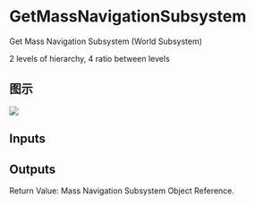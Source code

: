 # GetMassNavigationSubsystem

Get Mass Navigation Subsystem (World Subsystem)

2 levels of hierarchy, 4 ratio between levels

## 图示

![]($-20221218-21381007.png)

## Inputs

## Outputs

Return Value: Mass Navigation Subsystem Object Reference.

